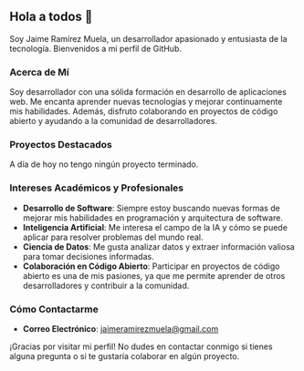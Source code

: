## Hola a todos 👋

Soy Jaime Ramírez Muela, un desarrollador apasionado y entusiasta de la tecnología. Bienvenidos a mi perfil de GitHub.

### Acerca de Mí

Soy desarrollador con una sólida formación en desarrollo de aplicaciones web. Me encanta aprender nuevas tecnologías y mejorar continuamente mis habilidades. Además, disfruto colaborando en proyectos de código abierto y ayudando a la comunidad de desarrolladores.

### Proyectos Destacados

A día de hoy no tengo ningún proyecto terminado.

### Intereses Académicos y Profesionales

- **Desarrollo de Software**: Siempre estoy buscando nuevas formas de mejorar mis habilidades en programación y arquitectura de software.
- **Inteligencia Artificial**: Me interesa el campo de la IA y cómo se puede aplicar para resolver problemas del mundo real.
- **Ciencia de Datos**: Me gusta analizar datos y extraer información valiosa para tomar decisiones informadas.
- **Colaboración en Código Abierto**: Participar en proyectos de código abierto es una de mis pasiones, ya que me permite aprender de otros desarrolladores y contribuir a la comunidad.

### Cómo Contactarme

- **Correo Electrónico**: <jaimeramirezmuela@gmail.com>


¡Gracias por visitar mi perfil! No dudes en contactar conmigo si tienes alguna pregunta o si te gustaría colaborar en algún proyecto.
